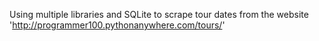 Using multiple libraries and SQLite to scrape tour dates from the website 'http://programmer100.pythonanywhere.com/tours/'
